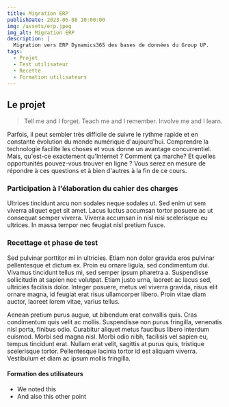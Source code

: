 ```yaml
---
title: Migration ERP
publishDate: 2023-06-08 10:00:00
img: /assets/erp.jpeg
img_alt: Migration ERP
description: |
  Migration vers ERP Dynamics365 des bases de données du Group UP.
tags:
  - Projet
  - Test utilisateur
  - Recette
  - Formation utilisateurs
---
```


## Le projet

> Tell me and I forget. Teach me and I remember. Involve me and I learn.

Parfois, il peut sembler très difficile de suivre le rythme rapide et en constante évolution du monde numérique d'aujourd'hui. Comprendre la technologie facilite les choses et vous donne un avantage concurrentiel. Mais, qu'est-ce exactement qu'Internet ? Comment ça marche? Et quelles opportunités pouvez-vous trouver en ligne ? Vous serez en mesure de répondre à ces questions et à bien d'autres à la fin de ce cours.

### Participation à l'élaboration du cahier des charges

Ultrices tincidunt arcu non sodales neque sodales ut. Sed enim ut sem viverra aliquet eget sit amet. Lacus luctus accumsan tortor posuere ac ut consequat semper viverra. Viverra accumsan in nisl nisi scelerisque eu ultrices. In massa tempor nec feugiat nisl pretium fusce.

### Recettage et phase de test

Sed pulvinar porttitor mi in ultricies. Etiam non dolor gravida eros pulvinar pellentesque et dictum ex. Proin eu ornare ligula, sed condimentum dui. Vivamus tincidunt tellus mi, sed semper ipsum pharetra a. Suspendisse sollicitudin at sapien nec volutpat. Etiam justo urna, laoreet ac lacus sed, ultricies facilisis dolor. Integer posuere, metus vel viverra gravida, risus elit ornare magna, id feugiat erat risus ullamcorper libero. Proin vitae diam auctor, laoreet lorem vitae, varius tellus.

Aenean pretium purus augue, ut bibendum erat convallis quis. Cras condimentum quis velit ac mollis. Suspendisse non purus fringilla, venenatis nisl porta, finibus odio. Curabitur aliquet metus faucibus libero interdum euismod. Morbi sed magna nisl. Morbi odio nibh, facilisis vel sapien eu, tempus tincidunt erat. Nullam erat velit, sagittis at purus quis, tristique scelerisque tortor. Pellentesque lacinia tortor id est aliquam viverra. Vestibulum et diam ac ipsum mollis fringilla.

#### Formation des utilisateurs

- We noted this
- And also this other point
